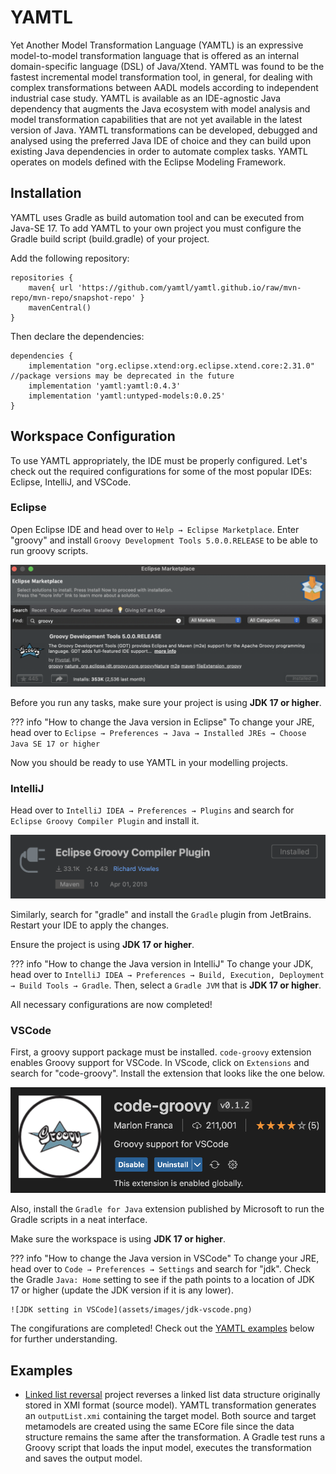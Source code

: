 # YAMTL

Yet Another Model Transformation Language (YAMTL) is an expressive model-to-model transformation language that is offered as an internal domain-specific language (DSL) of Java/Xtend. YAMTL was found to be the fastest incremental model transformation tool, in general, for dealing with complex transformations between AADL models according to independent industrial case study. YAMTL is available as an IDE-agnostic Java dependency that augments the Java ecosystem with model analysis and model transformation capabilities that are not yet available in the latest version of Java. YAMTL transformations can be developed, debugged and analysed using the preferred Java IDE of choice and they can build upon existing Java dependencies in order to automate complex tasks. YAMTL operates on models defined with the Eclipse Modeling Framework.



## Installation

YAMTL uses Gradle as build automation tool and can be executed from Java-SE 17. To add YAMTL to your own project you must configure the Gradle build script (build.gradle) of your project.

Add the following repository:
```
repositories {
	maven{ url 'https://github.com/yamtl/yamtl.github.io/raw/mvn-repo/mvn-repo/snapshot-repo' }
	mavenCentral()
}
```

Then declare the dependencies:
```
dependencies {
    implementation "org.eclipse.xtend:org.eclipse.xtend.core:2.31.0" //package versions may be deprecated in the future
	implementation 'yamtl:yamtl:0.4.3'
	implementation 'yamtl:untyped-models:0.0.25'
}
```

## Workspace Configuration

To use YAMTL appropriately, the IDE must be properly configured. Let's check out the required configurations for some of the most popular IDEs: Eclipse, IntelliJ, and VSCode.

### Eclipse

Open Eclipse IDE and head over to ```Help → Eclipse Marketplace```. Enter "groovy" and install ``Groovy Development Tools 5.0.0.RELEASE`` to be able to run groovy scripts.

![Groovy package installation via Eclipse Marketplace](assets/images/groovy-eclipse-installation.png)

Before you run any tasks, make sure your project is using **JDK 17 or higher**.

??? info "How to change the Java version in Eclipse"
    To change your JRE, head over to ``Eclipse → Preferences → Java → Installed JREs → Choose Java SE 17 or higher``

Now you should be ready to use YAMTL in your modelling projects.

### IntelliJ

Head over to ``IntelliJ IDEA → Preferences → Plugins`` and search for ``Eclipse Groovy Compiler Plugin`` and install it.

![Groovy plugin for IntelliJ](assets/images/groovy-intellij.png)

Similarly, search for "gradle" and install the ``Gradle`` plugin from JetBrains. Restart your IDE to apply the changes.

Ensure the project is using **JDK 17 or higher**.

??? info "How to change the Java version in IntelliJ"
    To change your JDK, head over to ``IntelliJ IDEA → Preferences → Build, Execution, Deployment → Build Tools → Gradle``. Then, select a ``Gradle JVM`` that is **JDK 17 or higher**.

All necessary configurations are now completed!

### VSCode

First, a groovy support package must be installed. ``code-groovy`` extension enables Groovy support for VSCode. In VScode, click on ``Extensions`` and search for "code-groovy". Install the extension that looks like the one below.

![code-groovy extension in VSCode](assets/images/code-groovy-vscode.png)

Also, install the ``Gradle for Java`` extension published by Microsoft to run the Gradle scripts in a neat interface.

Make sure the workspace is using **JDK 17 or higher**.

??? info "How to change the Java version in VSCode"
    To change your JRE, head over to ``Code → Preferences → Settings`` and search for "jdk". Check the Gradle ``Java: Home`` setting to see if the path points to a location of JDK 17 or higher (update the JDK version if it is any lower).

    ![JDK setting in VSCode](assets/images/jdk-vscode.png)

The congifurations are completed! Check out the [YAMTL examples](#yamtl-example) below for further understanding.

## Examples

* [Linked list reversal](examples/linked-list-reversal-example.md) project reverses a linked list data structure originally stored in XMI format (source model). YAMTL transformation generates an ``outputList.xmi`` containing the target model. Both source and target metamodels are created using the same ECore file since the data structure remains the same after the transformation. A Gradle test runs a Groovy script that loads the input model, executes the transformation and saves the output model.
